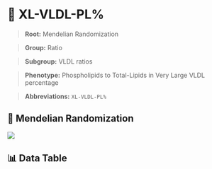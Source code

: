 # 🧪 XL-VLDL-PL%

> **Root:** Mendelian Randomization

> **Group:** Ratio  

> **Subgroup:** VLDL ratios

> **Phenotype:** Phospholipids to Total-Lipids in Very Large VLDL percentage  

> **Abbreviations:** `XL-VLDL-PL%`

## 🧬 Mendelian Randomization  

<img src="/MR/Figures/Inverse/XL-VLDL-PL%.png"/>


## 📊 Data Table


<CsvTableMRI src="/MR/Data/Inverse/XL-VLDL-PL%.csv"/>
